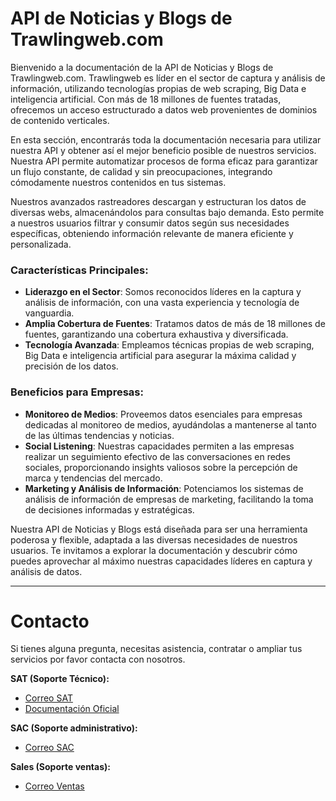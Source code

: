 # API de Noticias y Blogs de Trawlingweb.com

Bienvenido a la documentación de la API de Noticias y Blogs de Trawlingweb.com. Trawlingweb es líder en el sector de captura y análisis de información, utilizando tecnologías propias de web scraping, Big Data e inteligencia artificial. Con más de 18 millones de fuentes tratadas, ofrecemos un acceso estructurado a datos web provenientes de dominios de contenido verticales.

En esta sección, encontrarás toda la documentación necesaria para utilizar nuestra API y obtener así el mejor beneficio posible de nuestros servicios. Nuestra API permite automatizar procesos de forma eficaz para garantizar un flujo constante, de calidad y sin preocupaciones, integrando cómodamente nuestros contenidos en tus sistemas.

Nuestros avanzados rastreadores descargan y estructuran los datos de diversas webs, almacenándolos para consultas bajo demanda. Esto permite a nuestros usuarios filtrar y consumir datos según sus necesidades específicas, obteniendo información relevante de manera eficiente y personalizada.

### Características Principales:

- **Liderazgo en el Sector**: Somos reconocidos líderes en la captura y análisis de información, con una vasta experiencia y tecnología de vanguardia.
- **Amplia Cobertura de Fuentes**: Tratamos datos de más de 18 millones de fuentes, garantizando una cobertura exhaustiva y diversificada.
- **Tecnología Avanzada**: Empleamos técnicas propias de web scraping, Big Data e inteligencia artificial para asegurar la máxima calidad y precisión de los datos.

### Beneficios para Empresas:

- **Monitoreo de Medios**: Proveemos datos esenciales para empresas dedicadas al monitoreo de medios, ayudándolas a mantenerse al tanto de las últimas tendencias y noticias.
- **Social Listening**: Nuestras capacidades permiten a las empresas realizar un seguimiento efectivo de las conversaciones en redes sociales, proporcionando insights valiosos sobre la percepción de marca y tendencias del mercado.
- **Marketing y Análisis de Información**: Potenciamos los sistemas de análisis de información de empresas de marketing, facilitando la toma de decisiones informadas y estratégicas.

Nuestra API de Noticias y Blogs está diseñada para ser una herramienta poderosa y flexible, adaptada a las diversas necesidades de nuestros usuarios. Te invitamos a explorar la documentación y descubrir cómo puedes aprovechar al máximo nuestras capacidades líderes en captura y análisis de datos.

---

# Contacto
Si tienes alguna pregunta, necesitas asistencia, contratar o ampliar tus servicios por favor contacta con nosotros.

**SAT (Soporte Técnico):**
- [Correo SAT](mailto:support@trawlingweb.com)
- [Documentación Oficial](https://docs.trawlingweb.com)

**SAC (Soporte administrativo):**
- [Correo SAC](mailto:gestion@trawlingweb.com)

**Sales (Soporte ventas):**
- [Correo Ventas](mailto:sales@trawlingweb.com)


